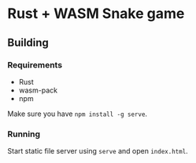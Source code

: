 # Rust + WASM Snake game

## Building 

### Requirements
* Rust
* wasm-pack
* npm

Make sure you have `npm install -g serve`.

### Running

Start static file server using `serve` and open `index.html`.